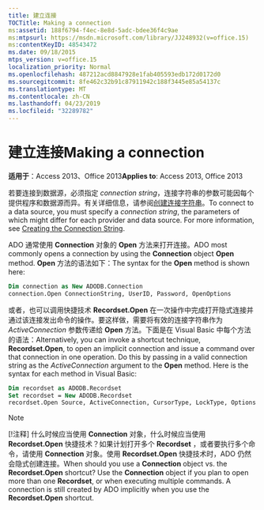 ```yaml
---
title: 建立连接
TOCTitle: Making a connection
ms:assetid: 188f6794-f4ec-8e8d-5adc-bdee36f4c9ae
ms:mtpsurl: https://msdn.microsoft.com/library/JJ248932(v=office.15)
ms:contentKeyID: 48543472
ms.date: 09/18/2015
mtps_version: v=office.15
localization_priority: Normal
ms.openlocfilehash: 487212acd8847928e1fab405593edb172d0172d0
ms.sourcegitcommit: 8fe462c32b91c87911942c188f3445e85a54137c
ms.translationtype: MT
ms.contentlocale: zh-CN
ms.lasthandoff: 04/23/2019
ms.locfileid: "32289782"
---
```

# <a name="making-a-connection"></a><span data-ttu-id="f29eb-102">建立连接</span><span class="sxs-lookup"><span data-stu-id="f29eb-102">Making a connection</span></span>

<span data-ttu-id="f29eb-103">**适用于**：Access 2013、Office 2013</span><span class="sxs-lookup"><span data-stu-id="f29eb-103">**Applies to**: Access 2013, Office 2013</span></span>

<span data-ttu-id="f29eb-p101">若要连接到数据源，必须指定 *connection string*，连接字符串的参数可能因每个提供程序和数据源而异。有关详细信息，请参阅[创建连接字符串](creating-the-connection-string.md)。</span><span class="sxs-lookup"><span data-stu-id="f29eb-p101">To connect to a data source, you must specify a *connection string*, the parameters of which might differ for each provider and data source. For more information, see [Creating the Connection String](creating-the-connection-string.md).</span></span>

<span data-ttu-id="f29eb-106">ADO 通常使用 **Connection** 对象的 **Open** 方法来打开连接。</span><span class="sxs-lookup"><span data-stu-id="f29eb-106">ADO most commonly opens a connection by using the **Connection** object **Open** method.</span></span> <span data-ttu-id="f29eb-107">**Open** 方法的语法如下：</span><span class="sxs-lookup"><span data-stu-id="f29eb-107">The syntax for the **Open** method is shown here:</span></span>

```vb
Dim connection as New ADODB.Connection 
connection.Open ConnectionString, UserID, Password, OpenOptions
```

<span data-ttu-id="f29eb-p103">或者，也可以调用快捷技术 **Recordset.Open** 在一次操作中完成打开隐式连接并通过该连接发出命令的操作。要这样做，需要将有效的连接字符串作为 *ActiveConnection* 参数传递给 **Open** 方法。下面是在 Visual Basic 中每个方法的语法：</span><span class="sxs-lookup"><span data-stu-id="f29eb-p103">Alternatively, you can invoke a shortcut technique, **Recordset.Open**, to open an implicit connection and issue a command over that connection in one operation. Do this by passing in a valid connection string as the *ActiveConnection* argument to the **Open** method. Here is the syntax for each method in Visual Basic:</span></span>

```vb
Dim recordset as ADODB.Recordset 
Set recordset = New ADODB.Recordset 
recordset.Open Source, ActiveConnection, CursorType, LockType, Options
```

> [!NOTE]
> <span data-ttu-id="f29eb-p104">[!注释] 什么时候应当使用 **Connection** 对象，什么时候应当使用 **Recordset.Open** 快捷技术？如果计划打开多个 **Recordset** ，或者要执行多个命令，请使用 **Connection** 对象。使用 **Recordset.Open** 快捷技术时，ADO 仍然会隐式创建连接。</span><span class="sxs-lookup"><span data-stu-id="f29eb-p104">When should you use a **Connection** object vs. the **Recordset.Open** shortcut? Use the **Connection** object if you plan to open more than one **Recordset**, or when executing multiple commands. A connection is still created by ADO implicitly when you use the **Recordset.Open** shortcut.</span></span>


